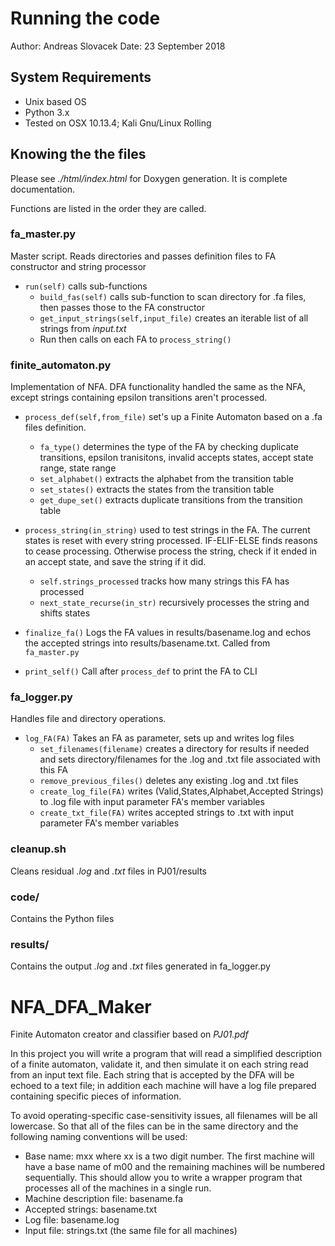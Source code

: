 # Running the code
Author: Andreas Slovacek
Date: 23 September 2018



## System Requirements
* Unix based OS
* Python 3.x
* Tested on OSX 10.13.4; Kali Gnu/Linux Rolling



## Knowing the the files
Please see *_./html/index.html_* for Doxygen generation. It is complete documentation.

Functions are listed in the order they are called.

### fa_master.py
Master script. Reads directories and passes definition files to FA constructor
and string processor

* `run(self)` calls sub-functions
  * `build_fas(self)` calls sub-function to scan directory for .fa files, then
    passes those to the FA constructor
  * `get_input_strings(self,input_file)` creates an iterable list of all strings
    from *input.txt*
  * Run then calls on each FA to `process_string()`


### finite_automaton.py
Implementation of NFA.  DFA functionality handled the same as the NFA, except
strings containing epsilon transitions aren't processed.

* `process_def(self,from_file)` set's up a Finite Automaton based on a .fa files
  definition.  
  * `fa_type()` determines the type of the FA by checking duplicate transitions,
    epsilon tranisitons, invalid accepts states, accept state range, state range
  * `set_alphabet()` extracts the alphabet from the transition table
  * `set_states()` extracts the states from the transition table
  * `get_dupe_set()` extracts duplicate transitions from the transition table

* `process_string(in_string)` used to test strings in the FA.  The current states
  is reset with every string processed.  IF-ELIF-ELSE finds reasons to cease
  processing. Otherwise process the string, check if it ended in an accept
  state, and save the string if it did.
  * `self.strings_processed` tracks how many strings this FA has processed
  * `next_state_recurse(in_str)` recursively processes the string and shifts
    states

* `finalize_fa()` Logs the FA values in results/basename.log and echos the
  accepted strings into results/basename.txt.  Called from `fa_master.py`

*  `print_self()` Call after `process_def` to print the FA to CLI


### fa_logger.py
Handles file and directory operations.

* `log_FA(FA)` Takes an FA as parameter, sets up and writes log files
  * `set_filenames(filename)` creates a directory for results if needed and
    sets directory/filenames for the .log and .txt file associated with this FA
  * `remove_previous_files()` deletes any existing .log and .txt files
  * `create_log_file(FA)` writes (Valid,States,Alphabet,Accepted Strings) to
    .log file with input parameter FA's member variables
  * `create_txt_file(FA)` writes accepted strings to .txt with input parameter
    FA's member variables


### cleanup.sh
Cleans residual *.log* and *.txt* files in PJ01/results



### code/
Contains the Python files

### results/
Contains the output *.log* and *.txt* files generated in fa_logger.py



# NFA_DFA_Maker
Finite Automaton creator and classifier based on *_PJ01.pdf_*

In this project you will write a program that will read a simplified description of a finite
automaton, validate it, and then simulate it on each string read from an input text file. Each
string that is accepted by the DFA will be echoed to a text file; in addition each machine will
have a log file prepared containing specific pieces of information.

To avoid operating-specific case-sensitivity issues, all filenames will be all lowercase. So that all
of the files can be in the same directory and the following naming conventions will be used:
* Base name: mxx where xx is a two digit number. The first machine will have a base name of m00 and the remaining machines will be numbered sequentially. This should allow you to write a wrapper program that processes all of the machines in a single run.
* Machine description file: basename.fa
* Accepted strings: basename.txt
* Log file: basename.log
* Input file: strings.txt (the same file for all machines)
